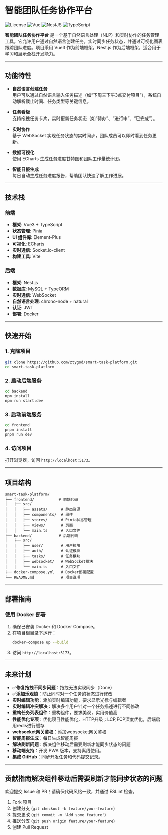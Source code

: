 # 智能团队任务协作平台

![License](https://img.shields.io/badge/license-MIT-blue)
![Vue](https://img.shields.io/badge/vue-3.x-green)
![NestJS](https://img.shields.io/badge/nestjs-9.x-red)
![TypeScript](https://img.shields.io/badge/typescript-5.x-blue)

**智能团队任务协作平台** 是一个基于自然语言处理（NLP）和实时协作的任务管理工具。它允许用户通过自然语言创建任务，实时同步任务状态，并通过可视化图表跟踪团队进度。项目采用 Vue3 作为前端框架，Nest.js 作为后端框架，适合用于学习和展示全栈开发能力。

---

## 功能特性

- **自然语言创建任务**  
  用户可以通过自然语言输入任务描述（如“下周三下午3点交付项目”），系统自动解析截止时间、任务类型等关键信息。

- **任务看板**  
  支持拖拽任务卡片，实时更新任务状态（如“待办”、“进行中”、“已完成”）。

- **实时协作**  
  基于 WebSocket 实现任务状态的实时同步，团队成员可以即时看到任务更新。

- **数据可视化**  
  使用 ECharts 生成任务进度甘特图和团队工作量统计图。

- **智能日报生成**  
  每日自动生成任务进度报告，帮助团队快速了解工作进展。

---

## 技术栈

### 前端
- **框架**: Vue3 + TypeScript
- **状态管理**: Pinia
- **UI 组件库**: Element-Plus
- **可视化**: ECharts
- **实时通信**: Socket.io-client
- **构建工具**: Vite

### 后端
- **框架**: Nest.js
- **数据库**: MySQL + TypeORM
- **实时通信**: WebSocket
- **自然语言处理**: chrono-node + natural
- **认证**: JWT
- **部署**: Docker

---

## 快速开始

### 1. 克隆项目
```bash
git clone https://github.com/ztygod/smart-task-platform.git
cd smart-task-platform
```

### 2. 启动后端服务
```bash
cd backend
npm install
npm run start:dev
```

### 3. 启动前端服务
```bash
cd frontend
pnpm install
pnpm run dev
```

### 4. 访问项目
打开浏览器，访问 `http://localhost:5173`。

---

## 项目结构

```
smart-task-platform/
├── frontend/           # 前端代码
│   ├── src/
│   │   ├── assets/      # 静态资源
│   │   ├── components/  # 组件
│   │   ├── stores/      # Pinia状态管理
│   │   ├── views/       # 页面
│   │   └── main.ts      # 入口文件
├── backend/            # 后端代码
│   ├── src/
|   |   ├── user/        # 用户模块
│   │   ├── auth/        # 认证模块
│   │   ├── tasks/       # 任务模块
│   │   ├── websocket/   # WebSocket模块
│   │   └── main.ts      # 入口文件
├── docker-compose.yml   # Docker部署配置
└── README.md            # 项目说明
```

---

## 部署指南

### 使用 Docker 部署
1. 确保已安装 Docker 和 Docker Compose。
2. 在项目根目录下运行：
   ```bash
   docker-compose up --build
   ```
3. 访问 `http://localhost:5173`。

---

## 未来计划

- ✅**修复拖拽不同步问题**：拖拽无法实现同步（Done）
- ✅**添加乐观锁**：防止同时对一个任务的状态进行修改
- **实时编辑功能**：添加实时编辑功能，要求显示光标与编辑者
- **实时编辑冲突解决**：解决多个用户针对一个任务描述进行不同修改
- **重构任务列表组件**：重构组件，要求美观，实用价值高
- **性能优化专项**：优化项目性能优化，HTTP升级；LCP,FCP深度优化，后端启用redis进行缓存
- **websocket网关鉴权**：添加websocket网关鉴权
- **智能周报生成**：每日生成智能周报
- **解决刷新问题**：解决组件移动后需要刷新才能同步状态的问题
- **移动端支持**：开发 PWA 版本，支持离线使用。
- **集成 GitHub**：同步开发任务和代码提交记录。

---

## 贡献指南解决组件移动后需要刷新才能同步状态的问题

欢迎提交 Issue 和 PR！请确保代码风格一致，并通过 ESLint 检查。

1. Fork 项目
2. 创建分支 (`git checkout -b feature/your-feature`)
3. 提交更改 (`git commit -m 'Add some feature'`)
4. 推送分支 (`git push origin feature/your-feature`)
5. 创建 Pull Request



